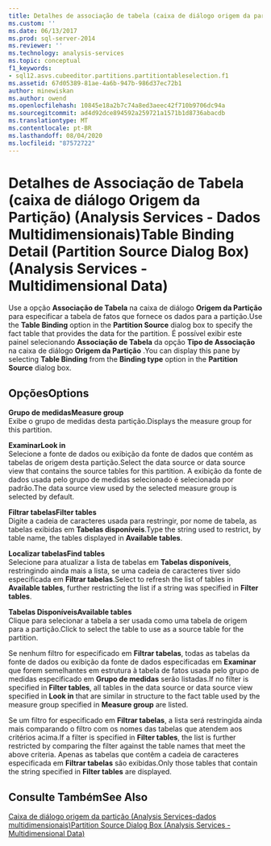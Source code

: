 ```yaml
---
title: Detalhes de associação de tabela (caixa de diálogo origem da partição) (Analysis Services-dados multidimensionais) | Microsoft Docs
ms.custom: ''
ms.date: 06/13/2017
ms.prod: sql-server-2014
ms.reviewer: ''
ms.technology: analysis-services
ms.topic: conceptual
f1_keywords:
- sql12.asvs.cubeeditor.partitions.partitiontableselection.f1
ms.assetid: 67d05389-81ae-4a6b-947b-986d37ec72b1
author: minewiskan
ms.author: owend
ms.openlocfilehash: 10845e18a2b7c74a8ed3aeec42f710b9706dc94a
ms.sourcegitcommit: ad4d92dce894592a259721a1571b1d8736abacdb
ms.translationtype: MT
ms.contentlocale: pt-BR
ms.lasthandoff: 08/04/2020
ms.locfileid: "87572722"
---
```

# <a name="table-binding-detail-partition-source-dialog-box-analysis-services---multidimensional-data"></a><span data-ttu-id="3418c-102">Detalhes de Associação de Tabela (caixa de diálogo Origem da Partição) (Analysis Services - Dados Multidimensionais)</span><span class="sxs-lookup"><span data-stu-id="3418c-102">Table Binding Detail (Partition Source Dialog Box) (Analysis Services - Multidimensional Data)</span></span>
  <span data-ttu-id="3418c-103">Use a opção **Associação de Tabela** na caixa de diálogo **Origem da Partição** para especificar a tabela de fatos que fornece os dados para a partição.</span><span class="sxs-lookup"><span data-stu-id="3418c-103">Use the **Table Binding** option in the **Partition Source** dialog box to specify the fact table that provides the data for the partition.</span></span> <span data-ttu-id="3418c-104">É possível exibir este painel selecionando **Associação de Tabela** da opção **Tipo de Associação** na caixa de diálogo **Origem da Partição** .</span><span class="sxs-lookup"><span data-stu-id="3418c-104">You can display this pane by selecting **Table Binding** from the **Binding type** option in the **Partition Source** dialog box.</span></span>  
  
## <a name="options"></a><span data-ttu-id="3418c-105">Opções</span><span class="sxs-lookup"><span data-stu-id="3418c-105">Options</span></span>  
 <span data-ttu-id="3418c-106">**Grupo de medidas**</span><span class="sxs-lookup"><span data-stu-id="3418c-106">**Measure group**</span></span>  
 <span data-ttu-id="3418c-107">Exibe o grupo de medidas desta partição.</span><span class="sxs-lookup"><span data-stu-id="3418c-107">Displays the measure group for this partition.</span></span>  
  
 <span data-ttu-id="3418c-108">**Examinar**</span><span class="sxs-lookup"><span data-stu-id="3418c-108">**Look in**</span></span>  
 <span data-ttu-id="3418c-109">Selecione a fonte de dados ou exibição da fonte de dados que contém as tabelas de origem desta partição.</span><span class="sxs-lookup"><span data-stu-id="3418c-109">Select the data source or data source view that contains the source tables for this partition.</span></span> <span data-ttu-id="3418c-110">A exibição da fonte de dados usada pelo grupo de medidas selecionado é selecionada por padrão.</span><span class="sxs-lookup"><span data-stu-id="3418c-110">The data source view used by the selected measure group is selected by default.</span></span>  
  
 <span data-ttu-id="3418c-111">**Filtrar tabelas**</span><span class="sxs-lookup"><span data-stu-id="3418c-111">**Filter tables**</span></span>  
 <span data-ttu-id="3418c-112">Digite a cadeia de caracteres usada para restringir, por nome de tabela, as tabelas exibidas em **Tabelas disponíveis**.</span><span class="sxs-lookup"><span data-stu-id="3418c-112">Type the string used to restrict, by table name, the tables displayed in **Available tables**.</span></span>  
  
 <span data-ttu-id="3418c-113">**Localizar tabelas**</span><span class="sxs-lookup"><span data-stu-id="3418c-113">**Find tables**</span></span>  
 <span data-ttu-id="3418c-114">Selecione para atualizar a lista de tabelas em **Tabelas disponíveis**, restringindo ainda mais a lista, se uma cadeia de caracteres tiver sido especificada em **Filtrar tabelas**.</span><span class="sxs-lookup"><span data-stu-id="3418c-114">Select to refresh the list of tables in **Available tables**, further restricting the list if a string was specified in **Filter tables**.</span></span>  
  
 <span data-ttu-id="3418c-115">**Tabelas Disponíveis**</span><span class="sxs-lookup"><span data-stu-id="3418c-115">**Available tables**</span></span>  
 <span data-ttu-id="3418c-116">Clique para selecionar a tabela a ser usada como uma tabela de origem para a partição.</span><span class="sxs-lookup"><span data-stu-id="3418c-116">Click to select the table to use as a source table for the partition.</span></span>  
  
 <span data-ttu-id="3418c-117">Se nenhum filtro for especificado em **Filtrar tabelas**, todas as tabelas da fonte de dados ou exibição da fonte de dados especificadas em **Examinar** que forem semelhantes em estrutura à tabela de fatos usada pelo grupo de medidas especificado em **Grupo de medidas** serão listadas.</span><span class="sxs-lookup"><span data-stu-id="3418c-117">If no filter is specified in **Filter tables**, all tables in the data source or data source view specified in **Look in** that are similar in structure to the fact table used by the measure group specified in **Measure group** are listed.</span></span>  
  
 <span data-ttu-id="3418c-118">Se um filtro for especificado em **Filtrar tabelas**, a lista será restringida ainda mais comparando o filtro com os nomes das tabelas que atendem aos critérios acima.</span><span class="sxs-lookup"><span data-stu-id="3418c-118">If a filter is specified in **Filter tables**, the list is further restricted by comparing the filter against the table names that meet the above criteria.</span></span> <span data-ttu-id="3418c-119">Apenas as tabelas que contêm a cadeia de caracteres especificada em **Filtrar tabelas** são exibidas.</span><span class="sxs-lookup"><span data-stu-id="3418c-119">Only those tables that contain the string specified in **Filter tables** are displayed.</span></span>  
  
## <a name="see-also"></a><span data-ttu-id="3418c-120">Consulte Também</span><span class="sxs-lookup"><span data-stu-id="3418c-120">See Also</span></span>  
 [<span data-ttu-id="3418c-121">Caixa de diálogo origem da partição &#40;Analysis Services-dados multidimensionais&#41;</span><span class="sxs-lookup"><span data-stu-id="3418c-121">Partition Source Dialog Box &#40;Analysis Services - Multidimensional Data&#41;</span></span>](partition-source-dialog-box-analysis-services-multidimensional-data.md)  
  
  
